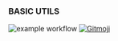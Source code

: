### BASIC UTILS

![example workflow](https://github.com/destinio/utils/actions/workflows/publish-npm.yml/badge.svg)
<a href="https://gitmoji.dev">
<img src="https://img.shields.io/badge/gitmoji-%20😜%20😍-FFDD67.svg?style=flat-square" alt="Gitmoji">
</a>
